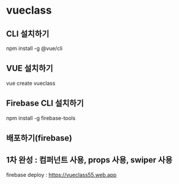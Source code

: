 # vueclass

## CLI 설치하기

npm install -g @vue/cli

## VUE 설치하기

vue create vueclass

## Firebase CLI 설치하기

npm install -g firebase-tools

## 배포하기(firebase)

## 1차 완성 : 컴퍼넌트 사용, props 사용, swiper 사용

firebase deploy : https://vueclass55.web.app
